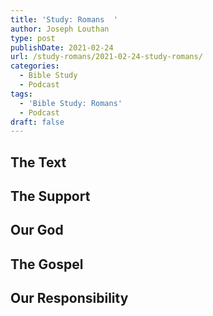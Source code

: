 ```yaml
---
title: 'Study: Romans  '
author: Joseph Louthan
type: post
publishDate: 2021-02-24
url: /study-romans/2021-02-24-study-romans/
categories:
  - Bible Study
  - Podcast
tags:
  - 'Bible Study: Romans'
  - Podcast
draft: false
---
```

## The Text

## The Support

## Our God

## The Gospel

## Our Responsibility

